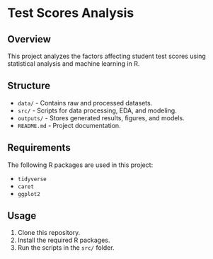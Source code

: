 # Test Scores Analysis

## Overview
This project analyzes the factors affecting student test scores using statistical analysis and machine learning in R.

## Structure
- `data/` - Contains raw and processed datasets.
- `src/` - Scripts for data processing, EDA, and modeling.
- `outputs/` - Stores generated results, figures, and models.
- `README.md` - Project documentation.

## Requirements
The following R packages are used in this project:
- `tidyverse`
- `caret`
- `ggplot2`

## Usage
1. Clone this repository.
2. Install the required R packages.
3. Run the scripts in the `src/` folder.


